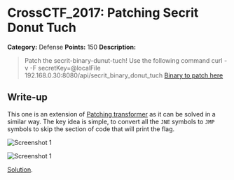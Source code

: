 # CrossCTF_2017: Patching Secrit Donut Tuch

**Category:** Defense
**Points:** 150
**Description:**

>Patch the secrit-binary-dunut-tuch!
Use the following command
curl -v -F secretKey=@localFile 192.168.0.30:8080/api/secrit_binary_donut_tuch
[Binary to patch here](secrit_binary_donut_tuch_wm)

## Write-up
This one is an extension of [Patching transformer](../patching-transformer_100) as it can be solved in a similar way. The key idea is simple, to convert all the `JNE` symbols to `JMP` symbols to skip the section of code that will print the flag.

![Screenshot 1](screenshot-1.png)

![Screenshot 1](screenshot-2.png)

[Solution](secrit_binary_donut_tuch_wm_patched).
